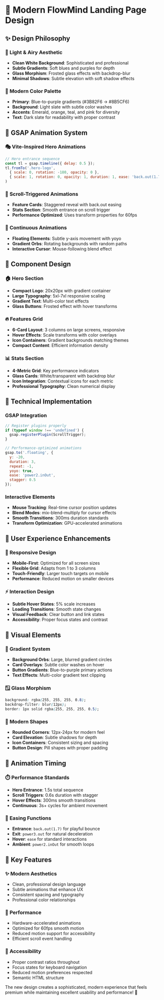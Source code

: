 # 🎨 Modern FlowMind Landing Page Design

## ✨ **Design Philosophy**

### 🌅 **Light & Airy Aesthetic**
- **Clean White Background**: Sophisticated and professional
- **Subtle Gradients**: Soft blues and purples for depth
- **Glass Morphism**: Frosted glass effects with backdrop-blur
- **Minimal Shadows**: Subtle elevation with soft shadow effects

### 🎯 **Modern Color Palette**
- **Primary**: Blue-to-purple gradients (#3B82F6 → #8B5CF6)
- **Background**: Light slate with subtle color washes
- **Accents**: Emerald, orange, teal, and pink for diversity
- **Text**: Dark slate for readability with proper contrast

## 🚀 **GSAP Animation System**

### 🎭 **Vite-Inspired Hero Animations**
```javascript
// Hero entrance sequence
const tl = gsap.timeline({ delay: 0.5 });
tl.fromTo('.hero-logo', 
  { scale: 0, rotation: -180, opacity: 0 },
  { scale: 1, rotation: 0, opacity: 1, duration: 1, ease: 'back.out(1.7)' }
)
```

### 📜 **Scroll-Triggered Animations**
- **Feature Cards**: Staggered reveal with back.out easing
- **Stats Section**: Smooth entrance on scroll trigger
- **Performance Optimized**: Uses transform properties for 60fps

### 🌊 **Continuous Animations**
- **Floating Elements**: Subtle y-axis movement with yoyo
- **Gradient Orbs**: Rotating backgrounds with random paths
- **Interactive Cursor**: Mouse-following blend effect

## 🎨 **Component Design**

### 🏠 **Hero Section**
- **Compact Logo**: 20x20px with gradient container
- **Large Typography**: 5xl-7xl responsive scaling
- **Gradient Text**: Multi-color text effects
- **Glass Buttons**: Frosted effect with hover transforms

### 🔥 **Features Grid**
- **6-Card Layout**: 3 columns on large screens, responsive
- **Hover Effects**: Scale transforms with color overlays
- **Icon Containers**: Gradient backgrounds matching themes
- **Compact Content**: Efficient information density

### 📊 **Stats Section**
- **4-Metric Grid**: Key performance indicators
- **Glass Cards**: White/transparent with backdrop blur
- **Icon Integration**: Contextual icons for each metric
- **Professional Typography**: Clean numerical display

## 🔧 **Technical Implementation**

### **GSAP Integration**
```javascript
// Register plugins properly
if (typeof window !== 'undefined') {
  gsap.registerPlugin(ScrollTrigger);
}

// Performance-optimized animations
gsap.to('.floating', {
  y: -20,
  duration: 3,
  repeat: -1,
  yoyo: true,
  ease: 'power2.inOut',
  stagger: 0.5
});
```

### **Interactive Elements**
- **Mouse Tracking**: Real-time cursor position updates
- **Blend Modes**: mix-blend-multiply for cursor effects
- **Smooth Transitions**: 300ms duration standards
- **Transform Optimization**: GPU-accelerated animations

## 🎯 **User Experience Enhancements**

### 📱 **Responsive Design**
- **Mobile-First**: Optimized for all screen sizes
- **Flexible Grid**: Adapts from 1 to 3 columns
- **Touch-Friendly**: Larger touch targets on mobile
- **Performance**: Reduced motion on smaller devices

### ⚡ **Interaction Design**
- **Subtle Hover States**: 5% scale increases
- **Loading Transitions**: Smooth state changes
- **Visual Feedback**: Clear button and link states
- **Accessibility**: Proper focus states and contrast

## 🎨 **Visual Elements**

### 🌈 **Gradient System**
- **Background Orbs**: Large, blurred gradient circles
- **Card Overlays**: Subtle color washes on hover
- **Button Gradients**: Blue-to-purple primary actions
- **Text Effects**: Multi-color gradient text clipping

### 🪟 **Glass Morphism**
```css
background: rgba(255, 255, 255, 0.8);
backdrop-filter: blur(12px);
border: 1px solid rgba(255, 255, 255, 0.5);
```

### 📐 **Modern Shapes**
- **Rounded Corners**: 12px-24px for modern feel
- **Card Elevation**: Subtle shadows for depth
- **Icon Containers**: Consistent sizing and spacing
- **Button Design**: Pill shapes with proper padding

## 🔮 **Animation Timing**

### ⏱️ **Performance Standards**
- **Hero Entrance**: 1.5s total sequence
- **Scroll Triggers**: 0.6s duration with stagger
- **Hover Effects**: 300ms smooth transitions
- **Continuous**: 3s+ cycles for ambient movement

### 🎪 **Easing Functions**
- **Entrance**: `back.out(1.7)` for playful bounce
- **Exit**: `power3.out` for natural deceleration
- **Hover**: `ease` for standard interactions
- **Ambient**: `power2.inOut` for smooth loops

## 🚀 **Key Features**

### ✨ **Modern Aesthetics**
- Clean, professional design language
- Subtle animations that enhance UX
- Consistent spacing and typography
- Professional color relationships

### 🎯 **Performance**
- Hardware-accelerated animations
- Optimized for 60fps smooth motion
- Reduced motion support for accessibility
- Efficient scroll event handling

### 📱 **Accessibility**
- Proper contrast ratios throughout
- Focus states for keyboard navigation
- Reduced motion preferences respected
- Semantic HTML structure

The new design creates a sophisticated, modern experience that feels premium while maintaining excellent usability and performance! 🎉